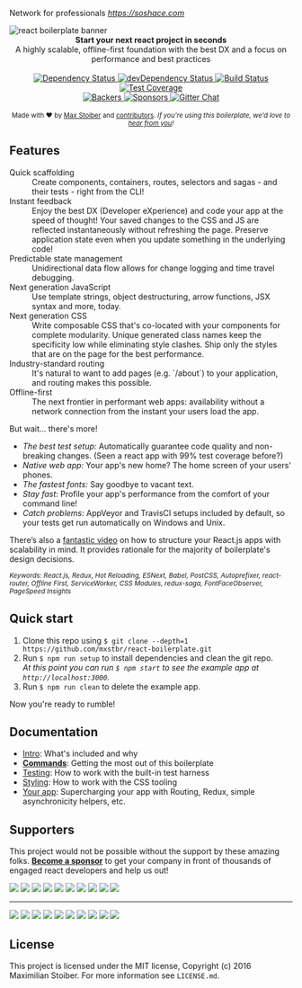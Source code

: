 Network for professionals *https://soshace.com*

<img src="https://raw.githubusercontent.com/mxstbr/react-boilerplate-brand/master/assets/banner-metal.jpg" alt="react boilerplate banner" align="center" />

<br />

<div align="center"><strong>Start your next react project in seconds</strong></div>
<div align="center">A highly scalable, offline-first foundation with the best DX and a focus on performance and best practices</div>

<br />

<div align="center">
  <!-- Dependency Status -->
  <a href="https://david-dm.org/mxstbr/react-boilerplate">
    <img src="https://david-dm.org/mxstbr/react-boilerplate.svg" alt="Dependency Status" />
  </a>
  <!-- devDependency Status -->
  <a href="https://david-dm.org/mxstbr/react-boilerplate#info=devDependencies">
    <img src="https://david-dm.org/mxstbr/react-boilerplate/dev-status.svg" alt="devDependency Status" />
  </a>
  <!-- Build Status -->
  <a href="https://travis-ci.org/mxstbr/react-boilerplate">
    <img src="https://travis-ci.org/mxstbr/react-boilerplate.svg" alt="Build Status" />
  </a>
  <!-- Test Coverage -->
  <a href="https://coveralls.io/r/mxstbr/react-boilerplate">
    <img src="https://coveralls.io/repos/github/mxstbr/react-boilerplate/badge.svg" alt="Test Coverage" />
  </a>
</div>
<div align="center">
    <!-- Backers -->
  <a href="#backers">
    <img src="https://opencollective.com/react-boilerplate/backers/badge.svg" alt="Backers" />
  </a>
      <!-- Sponsors -->
  <a href="#sponsors">
    <img src="https://opencollective.com/react-boilerplate/sponsors/badge.svg" alt="Sponsors" />
  </a>
  <!-- Gitter -->
  <a href="https://gitter.im/mxstbr/react-boilerplate">
    <img src="https://camo.githubusercontent.com/54dc79dc7da6b76b17bc8013342da9b4266d993c/68747470733a2f2f6261646765732e6769747465722e696d2f6d78737462722f72656163742d626f696c6572706c6174652e737667" alt="Gitter Chat" />
  </a>
</div>

<br />

<div align="center">
  <sub>Made with ❤︎ by <a href="https://twitter.com/mxstbr">Max Stoiber</a> and <a href="https://github.com/mxstbr/react-boilerplate/graphs/contributors">contributors</a>. <i>If you're using this boilerplate, we'd love to <a href="https://github.com/mxstbr/react-boilerplate/issues/115">hear from you</a>!</i></sub>
</div>

## Features

<dl>
  <dt>Quick scaffolding</dt>
  <dd>Create components, containers, routes, selectors and sagas - and their tests - right from the CLI!</dd>

  <dt>Instant feedback</dt>
  <dd>Enjoy the best DX (Developer eXperience) and code your app at the speed of thought! Your saved changes to the CSS and JS are reflected instantaneously without refreshing the page. Preserve application state even when you update something in the underlying code!</dd>

  <dt>Predictable state management</dt>
  <dd>Unidirectional data flow allows for change logging and time travel debugging.</dd>

  <dt>Next generation JavaScript</dt>
  <dd>Use template strings, object destructuring, arrow functions, JSX syntax and more, today.</dd>

  <dt>Next generation CSS</dt>
  <dd>Write composable CSS that's co-located with your components for complete modularity. Unique generated class names keep the specificity low while eliminating style clashes. Ship only the styles that are on the page for the best performance.</dd>

  <dt>Industry-standard routing</dt>
  <dd>It's natural to want to add pages (e.g. `/about`) to your application, and routing makes this possible.</dd>

  <dt>Offline-first</dt>
  <dd>The next frontier in performant web apps: availability without a network connection from the instant your users load the app.</dd>
</dl>

But wait... there's more!

  - *The best test setup:* Automatically guarantee code quality and non-breaking
    changes. (Seen a react app with 99% test coverage before?)
  - *Native web app:* Your app's new home? The home screen of your users' phones.
  - *The fastest fonts:* Say goodbye to vacant text.
  - *Stay fast*: Profile your app's performance from the comfort of your command
    line!
  - *Catch problems:* AppVeyor and TravisCI setups included by default, so your
    tests get run automatically on Windows and Unix.

There’s also a <a href="https://vimeo.com/168648012">fantastic video</a> on how to structure your React.js apps with scalability in mind. It provides rationale for the majority of boilerplate's design decisions.

<sub><i>Keywords: React.js, Redux, Hot Reloading, ESNext, Babel, PostCSS, Autoprefixer, react-router, Offline First, ServiceWorker, CSS Modules, redux-saga, FontFaceObserver, PageSpeed Insights</i></sub>

## Quick start

1. Clone this repo using `$ git clone --depth=1 https://github.com/mxstbr/react-boilerplate.git`
1. Run `$ npm run setup` to install dependencies and clean the git repo.<br />
   *At this point you can run `$ npm start` to see the example app at `http://localhost:3000`.*
1. Run `$ npm run clean` to delete the example app.

Now you're ready to rumble!

## Documentation

- [Intro](docs/general): What's included and why
- [**Commands**](docs/general/commands.md): Getting the most out of this boilerplate
- [Testing](docs/testing): How to work with the built-in test harness
- [Styling](docs/css): How to work with the CSS tooling
- [Your app](docs/js): Supercharging your app with Routing, Redux, simple
  asynchronicity helpers, etc.

## Supporters

This project would not be possible without the support by these amazing folks. [**Become a sponsor**](https://opencollective.com/react-boilerplate) to get your company in front of thousands of engaged react developers and help us out!

<a href="https://opencollective.com/react-boilerplate/bronze-sponsor/0/website" target="_blank"><img src="https://opencollective.com/react-boilerplate/bronze-sponsor/0/avatar.svg"></a>
<a href="https://opencollective.com/react-boilerplate/bronze-sponsor/1/website" target="_blank"><img src="https://opencollective.com/react-boilerplate/bronze-sponsor/1/avatar.svg"></a>
<a href="https://opencollective.com/react-boilerplate/bronze-sponsor/2/website" target="_blank"><img src="https://opencollective.com/react-boilerplate/bronze-sponsor/2/avatar.svg"></a>
<a href="https://opencollective.com/react-boilerplate/bronze-sponsor/3/website" target="_blank"><img src="https://opencollective.com/react-boilerplate/bronze-sponsor/3/avatar.svg"></a>
<a href="https://opencollective.com/react-boilerplate/bronze-sponsor/4/website" target="_blank"><img src="https://opencollective.com/react-boilerplate/bronze-sponsor/4/avatar.svg"></a>
<a href="https://opencollective.com/react-boilerplate/bronze-sponsor/5/website" target="_blank"><img src="https://opencollective.com/react-boilerplate/bronze-sponsor/5/avatar.svg"></a>
<a href="https://opencollective.com/react-boilerplate/bronze-sponsor/6/website" target="_blank"><img src="https://opencollective.com/react-boilerplate/bronze-sponsor/6/avatar.svg"></a>
<a href="https://opencollective.com/react-boilerplate/bronze-sponsor/7/website" target="_blank"><img src="https://opencollective.com/react-boilerplate/bronze-sponsor/7/avatar.svg"></a>
<a href="https://opencollective.com/react-boilerplate/bronze-sponsor/8/website" target="_blank"><img src="https://opencollective.com/react-boilerplate/bronze-sponsor/8/avatar.svg"></a>
<a href="https://opencollective.com/react-boilerplate/bronze-sponsor/9/website" target="_blank"><img src="https://opencollective.com/react-boilerplate/bronze-sponsor/9/avatar.svg"></a>

----

<a href="https://opencollective.com/react-boilerplate/backer/0/website" target="_blank"><img src="https://opencollective.com/react-boilerplate/backer/0/avatar.svg"></a>
<a href="https://opencollective.com/react-boilerplate/backer/1/website" target="_blank"><img src="https://opencollective.com/react-boilerplate/backer/1/avatar.svg"></a>
<a href="https://opencollective.com/react-boilerplate/backer/2/website" target="_blank"><img src="https://opencollective.com/react-boilerplate/backer/2/avatar.svg"></a>
<a href="https://opencollective.com/react-boilerplate/backer/3/website" target="_blank"><img src="https://opencollective.com/react-boilerplate/backer/3/avatar.svg"></a>
<a href="https://opencollective.com/react-boilerplate/backer/4/website" target="_blank"><img src="https://opencollective.com/react-boilerplate/backer/4/avatar.svg"></a>
<a href="https://opencollective.com/react-boilerplate/backer/5/website" target="_blank"><img src="https://opencollective.com/react-boilerplate/backer/5/avatar.svg"></a>
<a href="https://opencollective.com/react-boilerplate/backer/6/website" target="_blank"><img src="https://opencollective.com/react-boilerplate/backer/6/avatar.svg"></a>
<a href="https://opencollective.com/react-boilerplate/backer/7/website" target="_blank"><img src="https://opencollective.com/react-boilerplate/backer/7/avatar.svg"></a>
<a href="https://opencollective.com/react-boilerplate/backer/8/website" target="_blank"><img src="https://opencollective.com/react-boilerplate/backer/8/avatar.svg"></a>
<a href="https://opencollective.com/react-boilerplate/backer/9/website" target="_blank"><img src="https://opencollective.com/react-boilerplate/backer/9/avatar.svg"></a>


## License

This project is licensed under the MIT license, Copyright (c) 2016 Maximilian
Stoiber. For more information see `LICENSE.md`.
